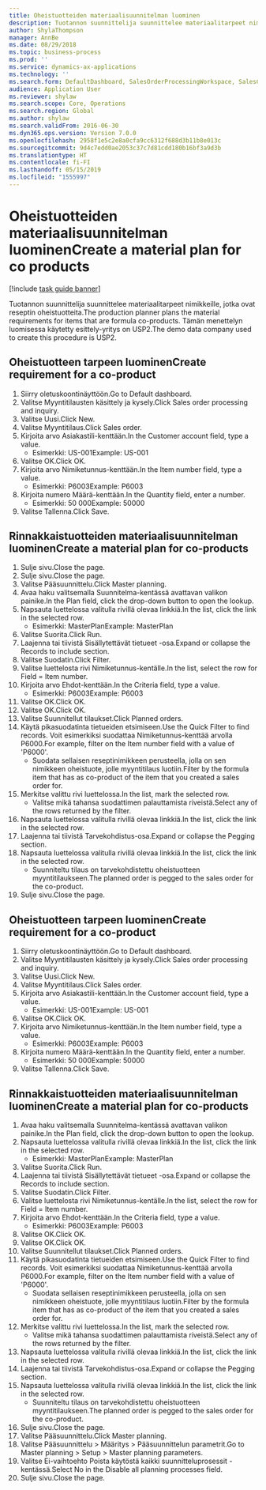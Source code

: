 ```yaml
---
title: Oheistuotteiden materiaalisuunnitelman luominen
description: Tuotannon suunnittelija suunnittelee materiaalitarpeet nimikkeille, jotka ovat reseptin oheistuotteita.
author: ShylaThompson
manager: AnnBe
ms.date: 08/29/2018
ms.topic: business-process
ms.prod: ''
ms.service: dynamics-ax-applications
ms.technology: ''
ms.search.form: DefaultDashboard, SalesOrderProcessingWorkspace, SalesCreateOrder, SalesTable, ReqCreatePlanWorkspace, ReqTransPlanCard, SysQueryForm, ReqTransPo
audience: Application User
ms.reviewer: shylaw
ms.search.scope: Core, Operations
ms.search.region: Global
ms.author: shylaw
ms.search.validFrom: 2016-06-30
ms.dyn365.ops.version: Version 7.0.0
ms.openlocfilehash: 2958f1e5c2e8a0cfa9cc6312f688d3b11b8e013c
ms.sourcegitcommit: 9d4c7edd0ae2053c37c7d81cdd180b16bf3a9d3b
ms.translationtype: HT
ms.contentlocale: fi-FI
ms.lasthandoff: 05/15/2019
ms.locfileid: "1555997"
---
```

# <a name="create-a-material-plan-for-co-products"></a><span data-ttu-id="19abd-103">Oheistuotteiden materiaalisuunnitelman luominen</span><span class="sxs-lookup"><span data-stu-id="19abd-103">Create a material plan for co products</span></span>

[!include [task guide banner](../../includes/task-guide-banner.md)]

<span data-ttu-id="19abd-104">Tuotannon suunnittelija suunnittelee materiaalitarpeet nimikkeille, jotka ovat reseptin oheistuotteita.</span><span class="sxs-lookup"><span data-stu-id="19abd-104">The production planner plans the material requirements for items that are formula co-products.</span></span> <span data-ttu-id="19abd-105">Tämän menettelyn luomisessa käytetty esittely-yritys on USP2.</span><span class="sxs-lookup"><span data-stu-id="19abd-105">The demo data company used to create this procedure is USP2.</span></span>


## <a name="create-requirement-for-a-co-product"></a><span data-ttu-id="19abd-106">Oheistuotteen tarpeen luominen</span><span class="sxs-lookup"><span data-stu-id="19abd-106">Create requirement for a co-product</span></span>
1. <span data-ttu-id="19abd-107">Siirry oletuskoontinäyttöön.</span><span class="sxs-lookup"><span data-stu-id="19abd-107">Go to Default dashboard.</span></span>
2. <span data-ttu-id="19abd-108">Valitse Myyntitilausten käsittely ja kysely.</span><span class="sxs-lookup"><span data-stu-id="19abd-108">Click Sales order processing and inquiry.</span></span>
3. <span data-ttu-id="19abd-109">Valitse Uusi.</span><span class="sxs-lookup"><span data-stu-id="19abd-109">Click New.</span></span>
4. <span data-ttu-id="19abd-110">Valitse Myyntitilaus.</span><span class="sxs-lookup"><span data-stu-id="19abd-110">Click Sales order.</span></span>
5. <span data-ttu-id="19abd-111">Kirjoita arvo Asiakastili-kenttään.</span><span class="sxs-lookup"><span data-stu-id="19abd-111">In the Customer account field, type a value.</span></span>
    * <span data-ttu-id="19abd-112">Esimerkki: US-001</span><span class="sxs-lookup"><span data-stu-id="19abd-112">Example: US-001</span></span>  
6. <span data-ttu-id="19abd-113">Valitse OK.</span><span class="sxs-lookup"><span data-stu-id="19abd-113">Click OK.</span></span>
7. <span data-ttu-id="19abd-114">Kirjoita arvo Nimiketunnus-kenttään.</span><span class="sxs-lookup"><span data-stu-id="19abd-114">In the Item number field, type a value.</span></span>
    * <span data-ttu-id="19abd-115">Esimerkki: P6003</span><span class="sxs-lookup"><span data-stu-id="19abd-115">Example: P6003</span></span>  
8. <span data-ttu-id="19abd-116">Kirjoita numero Määrä-kenttään.</span><span class="sxs-lookup"><span data-stu-id="19abd-116">In the Quantity field, enter a number.</span></span>
    * <span data-ttu-id="19abd-117">Esimerkki: 50 000</span><span class="sxs-lookup"><span data-stu-id="19abd-117">Example: 50000</span></span>  
9. <span data-ttu-id="19abd-118">Valitse Tallenna.</span><span class="sxs-lookup"><span data-stu-id="19abd-118">Click Save.</span></span>

## <a name="create-a-material-plan-for-co-products"></a><span data-ttu-id="19abd-119">Rinnakkaistuotteiden materiaalisuunnitelman luominen</span><span class="sxs-lookup"><span data-stu-id="19abd-119">Create a material plan for co-products</span></span>
1. <span data-ttu-id="19abd-120">Sulje sivu.</span><span class="sxs-lookup"><span data-stu-id="19abd-120">Close the page.</span></span>
2. <span data-ttu-id="19abd-121">Sulje sivu.</span><span class="sxs-lookup"><span data-stu-id="19abd-121">Close the page.</span></span>
3. <span data-ttu-id="19abd-122">Valitse Pääsuunnittelu.</span><span class="sxs-lookup"><span data-stu-id="19abd-122">Click Master planning.</span></span>
4. <span data-ttu-id="19abd-123">Avaa haku valitsemalla Suunnitelma-kentässä avattavan valikon painike.</span><span class="sxs-lookup"><span data-stu-id="19abd-123">In the Plan field, click the drop-down button to open the lookup.</span></span>
5. <span data-ttu-id="19abd-124">Napsauta luettelossa valitulla rivillä olevaa linkkiä.</span><span class="sxs-lookup"><span data-stu-id="19abd-124">In the list, click the link in the selected row.</span></span>
    * <span data-ttu-id="19abd-125">Esimerkki: MasterPlan</span><span class="sxs-lookup"><span data-stu-id="19abd-125">Example: MasterPlan</span></span>  
6. <span data-ttu-id="19abd-126">Valitse Suorita.</span><span class="sxs-lookup"><span data-stu-id="19abd-126">Click Run.</span></span>
7. <span data-ttu-id="19abd-127">Laajenna tai tiivistä Sisällytettävät tietueet -osa.</span><span class="sxs-lookup"><span data-stu-id="19abd-127">Expand or collapse the Records to include section.</span></span>
8. <span data-ttu-id="19abd-128">Valitse Suodatin.</span><span class="sxs-lookup"><span data-stu-id="19abd-128">Click Filter.</span></span>
9. <span data-ttu-id="19abd-129">Valitse luettelosta rivi Nimiketunnus-kentälle.</span><span class="sxs-lookup"><span data-stu-id="19abd-129">In the list, select the row for Field = Item number.</span></span>
10. <span data-ttu-id="19abd-130">Kirjoita arvo Ehdot-kenttään.</span><span class="sxs-lookup"><span data-stu-id="19abd-130">In the Criteria field, type a value.</span></span>
    * <span data-ttu-id="19abd-131">Esimerkki: P6003</span><span class="sxs-lookup"><span data-stu-id="19abd-131">Example: P6003</span></span>  
11. <span data-ttu-id="19abd-132">Valitse OK.</span><span class="sxs-lookup"><span data-stu-id="19abd-132">Click OK.</span></span>
12. <span data-ttu-id="19abd-133">Valitse OK.</span><span class="sxs-lookup"><span data-stu-id="19abd-133">Click OK.</span></span>
13. <span data-ttu-id="19abd-134">Valitse Suunnitellut tilaukset.</span><span class="sxs-lookup"><span data-stu-id="19abd-134">Click Planned orders.</span></span>
14. <span data-ttu-id="19abd-135">Käytä pikasuodatinta tietueiden etsimiseen.</span><span class="sxs-lookup"><span data-stu-id="19abd-135">Use the Quick Filter to find records.</span></span> <span data-ttu-id="19abd-136">Voit esimerkiksi suodattaa Nimiketunnus-kenttää arvolla P6000.</span><span class="sxs-lookup"><span data-stu-id="19abd-136">For example, filter on the Item number field with a value of 'P6000'.</span></span>
    * <span data-ttu-id="19abd-137">Suodata sellaisen reseptinimikkeen perusteella, jolla on sen nimikkeen oheistuote, jolle myyntitilaus luotiin.</span><span class="sxs-lookup"><span data-stu-id="19abd-137">Filter by the formula item that has as co-product of the item that you created a sales order for.</span></span>  
15. <span data-ttu-id="19abd-138">Merkitse valittu rivi luettelossa.</span><span class="sxs-lookup"><span data-stu-id="19abd-138">In the list, mark the selected row.</span></span>
    * <span data-ttu-id="19abd-139">Valitse mikä tahansa suodattimen palauttamista riveistä.</span><span class="sxs-lookup"><span data-stu-id="19abd-139">Select any of the rows returned by the filter.</span></span>  
16. <span data-ttu-id="19abd-140">Napsauta luettelossa valitulla rivillä olevaa linkkiä.</span><span class="sxs-lookup"><span data-stu-id="19abd-140">In the list, click the link in the selected row.</span></span>
17. <span data-ttu-id="19abd-141">Laajenna tai tiivistä Tarvekohdistus-osa.</span><span class="sxs-lookup"><span data-stu-id="19abd-141">Expand or collapse the Pegging section.</span></span>
18. <span data-ttu-id="19abd-142">Napsauta luettelossa valitulla rivillä olevaa linkkiä.</span><span class="sxs-lookup"><span data-stu-id="19abd-142">In the list, click the link in the selected row.</span></span>
    * <span data-ttu-id="19abd-143">Suunniteltu tilaus on tarvekohdistettu oheistuotteen myyntitilaukseen.</span><span class="sxs-lookup"><span data-stu-id="19abd-143">The planned order is pegged to the sales order for the co-product.</span></span>  
19. <span data-ttu-id="19abd-144">Sulje sivu.</span><span class="sxs-lookup"><span data-stu-id="19abd-144">Close the page.</span></span>

## <a name="create-requirement-for-a-co-product"></a><span data-ttu-id="19abd-145">Oheistuotteen tarpeen luominen</span><span class="sxs-lookup"><span data-stu-id="19abd-145">Create requirement for a co-product</span></span>
1. <span data-ttu-id="19abd-146">Siirry oletuskoontinäyttöön.</span><span class="sxs-lookup"><span data-stu-id="19abd-146">Go to Default dashboard.</span></span>
2. <span data-ttu-id="19abd-147">Valitse Myyntitilausten käsittely ja kysely.</span><span class="sxs-lookup"><span data-stu-id="19abd-147">Click Sales order processing and inquiry.</span></span>
3. <span data-ttu-id="19abd-148">Valitse Uusi.</span><span class="sxs-lookup"><span data-stu-id="19abd-148">Click New.</span></span>
4. <span data-ttu-id="19abd-149">Valitse Myyntitilaus.</span><span class="sxs-lookup"><span data-stu-id="19abd-149">Click Sales order.</span></span>
5. <span data-ttu-id="19abd-150">Kirjoita arvo Asiakastili-kenttään.</span><span class="sxs-lookup"><span data-stu-id="19abd-150">In the Customer account field, type a value.</span></span>
    * <span data-ttu-id="19abd-151">Esimerkki: US-001</span><span class="sxs-lookup"><span data-stu-id="19abd-151">Example: US-001</span></span>  
6. <span data-ttu-id="19abd-152">Valitse OK.</span><span class="sxs-lookup"><span data-stu-id="19abd-152">Click OK.</span></span>
7. <span data-ttu-id="19abd-153">Kirjoita arvo Nimiketunnus-kenttään.</span><span class="sxs-lookup"><span data-stu-id="19abd-153">In the Item number field, type a value.</span></span>
    * <span data-ttu-id="19abd-154">Esimerkki: P6003</span><span class="sxs-lookup"><span data-stu-id="19abd-154">Example: P6003</span></span>  
8. <span data-ttu-id="19abd-155">Kirjoita numero Määrä-kenttään.</span><span class="sxs-lookup"><span data-stu-id="19abd-155">In the Quantity field, enter a number.</span></span>
    * <span data-ttu-id="19abd-156">Esimerkki: 50 000</span><span class="sxs-lookup"><span data-stu-id="19abd-156">Example: 50000</span></span>  
9. <span data-ttu-id="19abd-157">Valitse Tallenna.</span><span class="sxs-lookup"><span data-stu-id="19abd-157">Click Save.</span></span>

## <a name="create-a-material-plan-for-co-products"></a><span data-ttu-id="19abd-158">Rinnakkaistuotteiden materiaalisuunnitelman luominen</span><span class="sxs-lookup"><span data-stu-id="19abd-158">Create a material plan for co-products</span></span>
1. <span data-ttu-id="19abd-159">Avaa haku valitsemalla Suunnitelma-kentässä avattavan valikon painike.</span><span class="sxs-lookup"><span data-stu-id="19abd-159">In the Plan field, click the drop-down button to open the lookup.</span></span>
2. <span data-ttu-id="19abd-160">Napsauta luettelossa valitulla rivillä olevaa linkkiä.</span><span class="sxs-lookup"><span data-stu-id="19abd-160">In the list, click the link in the selected row.</span></span>
    * <span data-ttu-id="19abd-161">Esimerkki: MasterPlan</span><span class="sxs-lookup"><span data-stu-id="19abd-161">Example: MasterPlan</span></span>  
3. <span data-ttu-id="19abd-162">Valitse Suorita.</span><span class="sxs-lookup"><span data-stu-id="19abd-162">Click Run.</span></span>
4. <span data-ttu-id="19abd-163">Laajenna tai tiivistä Sisällytettävät tietueet -osa.</span><span class="sxs-lookup"><span data-stu-id="19abd-163">Expand or collapse the Records to include section.</span></span>
5. <span data-ttu-id="19abd-164">Valitse Suodatin.</span><span class="sxs-lookup"><span data-stu-id="19abd-164">Click Filter.</span></span>
6. <span data-ttu-id="19abd-165">Valitse luettelosta rivi Nimiketunnus-kentälle.</span><span class="sxs-lookup"><span data-stu-id="19abd-165">In the list, select the row for Field = Item number.</span></span>
7. <span data-ttu-id="19abd-166">Kirjoita arvo Ehdot-kenttään.</span><span class="sxs-lookup"><span data-stu-id="19abd-166">In the Criteria field, type a value.</span></span>
    * <span data-ttu-id="19abd-167">Esimerkki: P6003</span><span class="sxs-lookup"><span data-stu-id="19abd-167">Example: P6003</span></span>  
8. <span data-ttu-id="19abd-168">Valitse OK.</span><span class="sxs-lookup"><span data-stu-id="19abd-168">Click OK.</span></span>
9. <span data-ttu-id="19abd-169">Valitse OK.</span><span class="sxs-lookup"><span data-stu-id="19abd-169">Click OK.</span></span>
10. <span data-ttu-id="19abd-170">Valitse Suunnitellut tilaukset.</span><span class="sxs-lookup"><span data-stu-id="19abd-170">Click Planned orders.</span></span>
11. <span data-ttu-id="19abd-171">Käytä pikasuodatinta tietueiden etsimiseen.</span><span class="sxs-lookup"><span data-stu-id="19abd-171">Use the Quick Filter to find records.</span></span> <span data-ttu-id="19abd-172">Voit esimerkiksi suodattaa Nimiketunnus-kenttää arvolla P6000.</span><span class="sxs-lookup"><span data-stu-id="19abd-172">For example, filter on the Item number field with a value of 'P6000'.</span></span>
    * <span data-ttu-id="19abd-173">Suodata sellaisen reseptinimikkeen perusteella, jolla on sen nimikkeen oheistuote, jolle myyntitilaus luotiin.</span><span class="sxs-lookup"><span data-stu-id="19abd-173">Filter by the formula item that has as co-product of the item that you created a sales order for.</span></span>  
12. <span data-ttu-id="19abd-174">Merkitse valittu rivi luettelossa.</span><span class="sxs-lookup"><span data-stu-id="19abd-174">In the list, mark the selected row.</span></span>
    * <span data-ttu-id="19abd-175">Valitse mikä tahansa suodattimen palauttamista riveistä.</span><span class="sxs-lookup"><span data-stu-id="19abd-175">Select any of the rows returned by the filter.</span></span>  
13. <span data-ttu-id="19abd-176">Napsauta luettelossa valitulla rivillä olevaa linkkiä.</span><span class="sxs-lookup"><span data-stu-id="19abd-176">In the list, click the link in the selected row.</span></span>
14. <span data-ttu-id="19abd-177">Laajenna tai tiivistä Tarvekohdistus-osa.</span><span class="sxs-lookup"><span data-stu-id="19abd-177">Expand or collapse the Pegging section.</span></span>
15. <span data-ttu-id="19abd-178">Napsauta luettelossa valitulla rivillä olevaa linkkiä.</span><span class="sxs-lookup"><span data-stu-id="19abd-178">In the list, click the link in the selected row.</span></span>
    * <span data-ttu-id="19abd-179">Suunniteltu tilaus on tarvekohdistettu oheistuotteen myyntitilaukseen.</span><span class="sxs-lookup"><span data-stu-id="19abd-179">The planned order is pegged to the sales order for the co-product.</span></span>  
16. <span data-ttu-id="19abd-180">Sulje sivu.</span><span class="sxs-lookup"><span data-stu-id="19abd-180">Close the page.</span></span>
17. <span data-ttu-id="19abd-181">Valitse Pääsuunnittelu.</span><span class="sxs-lookup"><span data-stu-id="19abd-181">Click Master planning.</span></span>
18. <span data-ttu-id="19abd-182">Valitse Pääsuunnittelu > Määritys > Pääsuunnittelun parametrit.</span><span class="sxs-lookup"><span data-stu-id="19abd-182">Go to Master planning > Setup > Master planning parameters.</span></span>
19. <span data-ttu-id="19abd-183">Valitse Ei-vaihtoehto Poista käytöstä kaikki suunnitteluprosessit -kentässä.</span><span class="sxs-lookup"><span data-stu-id="19abd-183">Select No in the Disable all planning processes field.</span></span>
20. <span data-ttu-id="19abd-184">Sulje sivu.</span><span class="sxs-lookup"><span data-stu-id="19abd-184">Close the page.</span></span>

